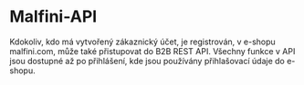 # Malfini-API
Kdokoliv, kdo má vytvořený zákaznický účet, je registrován, v e-shopu malfini.com, může také přistupovat do B2B REST API. Všechny funkce v API jsou dostupné až po přihlášení, kde jsou používány přihlašovací údaje do e-shopu.
